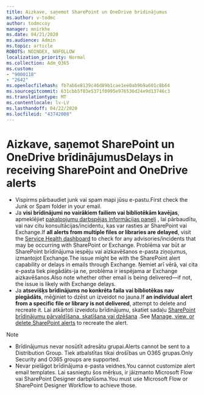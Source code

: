 ```yaml
---
title: Aizkave, saņemot SharePoint un OneDrive brīdinājumus
ms.author: v-todmc
author: todmccoy
manager: mnirkhe
ms.date: 04/21/2020
ms.audience: Admin
ms.topic: article
ROBOTS: NOINDEX, NOFOLLOW
localization_priority: Normal
ms.collection: Adm_O365
ms.custom:
- "9000118"
- "2642"
ms.openlocfilehash: fb7ab6e8139c46d89b1cae1ee0ab9b9a601c8b64
ms.sourcegitcommit: 631cbb5f03e5371f0995e976536d24e9d13746c3
ms.translationtype: MT
ms.contentlocale: lv-LV
ms.lasthandoff: 04/22/2020
ms.locfileid: "43742008"
---
```

# <a name="delays-in-receiving-sharepoint-and-onedrive-alerts"></a><span data-ttu-id="147df-102">Aizkave, saņemot SharePoint un OneDrive brīdinājumus</span><span class="sxs-lookup"><span data-stu-id="147df-102">Delays in receiving SharePoint and OneDrive alerts</span></span>

- <span data-ttu-id="147df-103">Vispirms pārbaudiet junk vai spam mapi jūsu e-pastu.</span><span class="sxs-lookup"><span data-stu-id="147df-103">First check the Junk or Spam folder in your email.</span></span>
- <span data-ttu-id="147df-104">Ja **visi brīdinājumi no vairākiem failiem vai bibliotēkām kavējas**, apmeklējiet [pakalpojumu darbspējas informācijas paneli](https://portal.office.com/adminportal/home?ref=/servicehealth) , lai pārbaudītu, vai nav citu konsultācijas/incidentu, kas var rasties ar SharePoint vai Exchange.</span><span class="sxs-lookup"><span data-stu-id="147df-104">If **all alerts from multiple files or libraries are delayed**, visit the [Service Health dashboard](https://portal.office.com/adminportal/home?ref=/servicehealth) to check for any advisories/incidents that may be occurring with SharePoint or Exchange.</span></span> <span data-ttu-id="147df-105">Problēma var būt ar SharePoint brīdinājuma iespēju vai aizkavēšanos e-pasta ziņojumus, izmantojot Exchange.</span><span class="sxs-lookup"><span data-stu-id="147df-105">The issue might be with the SharePoint alert capability or delays in emails through Exchange.</span></span> <span data-ttu-id="147df-106">Ņemiet arī vērā, vai cita e-pasta tiek piegādāts-ja ne, problēma ir iespējama ar Exchange aizkavēšanos.</span><span class="sxs-lookup"><span data-stu-id="147df-106">Also note whether other email is being delivered—if not, the issue is likely with Exchange delays.</span></span>
- <span data-ttu-id="147df-107">Ja **atsevišķs brīdinājums no konkrēta faila vai bibliotēkas nav piegādāts**, mēģiniet to dzēst un izveidot no jauna.</span><span class="sxs-lookup"><span data-stu-id="147df-107">If **an individual alert from a specific file or library is not delivered**, attempt to delete and recreate it.</span></span> <span data-ttu-id="147df-108">Lai atkārtoti izveidotu brīdinājumu, skatiet sadaļu [SharePoint brīdinājumu pārvaldīšana, skatīšana vai dzēšana](https://support.microsoft.com/office/manage-view-or-delete-sharepoint-alerts-99dfb19c-9a90-4a8c-aba1-aa8c8afb0de2) .</span><span class="sxs-lookup"><span data-stu-id="147df-108">See [Manage, view, or delete SharePoint alerts](https://support.microsoft.com/office/manage-view-or-delete-sharepoint-alerts-99dfb19c-9a90-4a8c-aba1-aa8c8afb0de2) to recreate the alert.</span></span>

> [!NOTE]
> - <span data-ttu-id="147df-109">Brīdinājumus nevar nosūtīt adresātu grupai.</span><span class="sxs-lookup"><span data-stu-id="147df-109">Alerts cannot be sent to a Distribution Group.</span></span> <span data-ttu-id="147df-110">Tiek atbalstītas tikai drošības un O365 grupas.</span><span class="sxs-lookup"><span data-stu-id="147df-110">Only Security and O365 groups are supported.</span></span>
> - <span data-ttu-id="147df-111">Nevar pielāgot brīdinājuma e-pasta veidnes.</span><span class="sxs-lookup"><span data-stu-id="147df-111">You cannot customize alert email templates.</span></span> <span data-ttu-id="147df-112">Lai sasniegtu šos mērķus, ir jāizmanto Microsoft Flow vai SharePoint Designer darbplūsma.</span><span class="sxs-lookup"><span data-stu-id="147df-112">You must use Microsoft Flow or SharePoint Designer Workflow to achieve those.</span></span>
